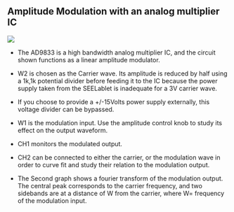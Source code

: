 Amplitude Modulation with an analog multiplier IC
---

![](images/schematics/amp-mod.svg)

* The AD9833 is a high bandwidth analog multiplier IC, and the circuit shown functions as a linear amplitude modulator.
* W2 is chosen as the Carrier wave. Its amplitude is reduced by half using a 1k,1k potential divider before feeding it to the IC because the power supply taken from the SEELablet is inadequate for a 3V carrier wave.
* If you choose to provide a +/-15Volts power supply externally, this voltage divider can be bypassed.
* W1 is the modulation input. Use the amplitude control knob to study its effect on the output waveform.
	
* CH1 monitors the modulated output.
* CH2 can be connected to either the carrier, or the modulation wave in order to curve fit and study their relation to the modulation output.
* The Second graph shows a fourier transform of the modulation output. The central peak corresponds to the carrier frequency,
	and two sidebands are at a distance of W from the carrier, where W= frequency of the modulation input.
	